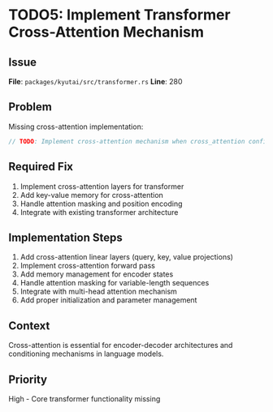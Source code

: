 # TODO5: Implement Transformer Cross-Attention Mechanism

## Issue
**File**: `packages/kyutai/src/transformer.rs`
**Line**: 280

## Problem
Missing cross-attention implementation:

```rust
// TODO: Implement cross-attention mechanism when cross_attention config is enabled
```

## Required Fix
1. Implement cross-attention layers for transformer
2. Add key-value memory for cross-attention
3. Handle attention masking and position encoding
4. Integrate with existing transformer architecture

## Implementation Steps
1. Add cross-attention linear layers (query, key, value projections)
2. Implement cross-attention forward pass
3. Add memory management for encoder states
4. Handle attention masking for variable-length sequences
5. Integrate with multi-head attention mechanism
6. Add proper initialization and parameter management

## Context
Cross-attention is essential for encoder-decoder architectures and conditioning mechanisms in language models.

## Priority
High - Core transformer functionality missing